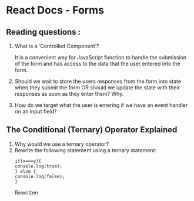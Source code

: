 # React Docs - Forms

## Reading questions :

1. What is a ‘Controlled Component’?

    It is a convenient way for JavaScript function to handle the submission of the form and has access to the data that the user entered into the form. 
2. Should we wait to store the users responses from the form into state when they submit the form OR should we update the state with their responses as soon as they enter them? Why.

3. How do we target what the user is entering if we have an event handler on an input field?

## The Conditional (Ternary) Operator Explained

1. Why would we use a ternary operator?
2. Rewrite the following statement using a ternary statement:
    ```
    if(x===y){
    console.log(true);
    } else {
    console.log(false);
    }
    ```
    Rewritten
    ```

    ```